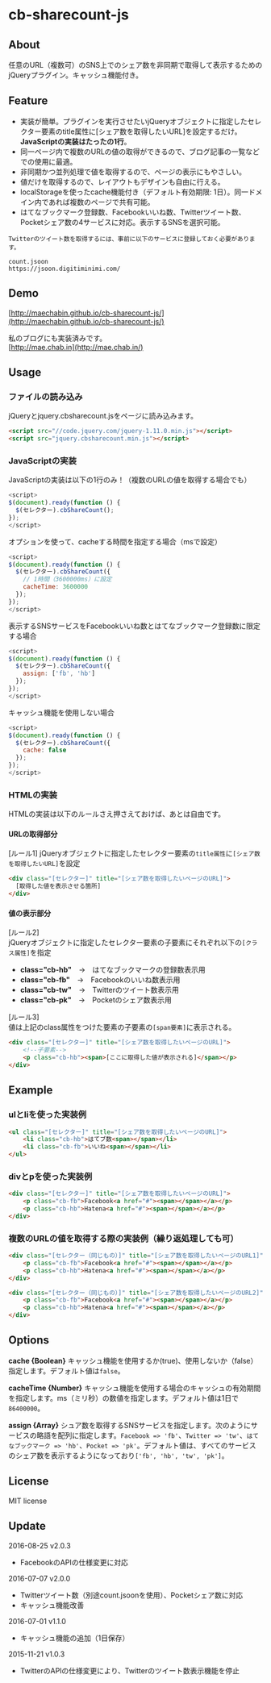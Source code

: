 # cb-sharecount-js

## About

任意のURL（複数可）のSNS上でのシェア数を非同期で取得して表示するためのjQueryプラグイン。キャッシュ機能付き。

## Feature
- 実装が簡単。プラグインを実行させたいjQueryオブジェクトに指定したセレクター要素のtitle属性に[シェア数を取得したいURL]を設定するだけ。**JavaScriptの実装はたったの1行**。
- 同一ページ内で複数のURLの値の取得ができるので、ブログ記事の一覧などでの使用に最適。
- 非同期かつ並列処理で値を取得するので、ページの表示にもやさしい。
- 値だけを取得するので、レイアウトもデザインも自由に行える。
- localStorageを使ったcache機能付き（デフォルト有効期限: 1日）。同一ドメイン内であれば複数のページで共有可能。
- はてなブックマーク登録数、Facebookいいね数、Twitterツイート数、Pocketシェア数の4サービスに対応。表示するSNSを選択可能。

```
Twitterのツイート数を取得するには、事前に以下のサービスに登録しておく必要があります。

count.jsoon
https://jsoon.digitiminimi.com/
```

## Demo

[http://maechabin.github.io/cb-sharecount-js/](http://maechabin.github.io/cb-sharecount-js/)

私のブログにも実装済みです。  
[http://mae.chab.in](http://mae.chab.in/)


## Usage

### ファイルの読み込み
jQueryとjquery.cbsharecount.jsをページに読み込みます。
```html
<script src="//code.jquery.com/jquery-1.11.0.min.js"></script>
<script src="jquery.cbsharecount.min.js"></script>
```

### JavaScriptの実装
JavaScriptの実装は以下の1行のみ！（複数のURLの値を取得する場合でも）
```javascript
<script>
$(document).ready(function () {
  $(セレクター).cbShareCount();
});
</script>
```

オプションを使って、cacheする時間を指定する場合（msで設定）
```javascript
<script>
$(document).ready(function () {
  $(セレクター).cbShareCount({
    // 1時間（3600000ms）に設定
    cacheTime: 3600000
  });
});
</script>
```

表示するSNSサービスをFacebookいいね数とはてなブックマーク登録数に限定する場合
```javascript
<script>
$(document).ready(function () {
  $(セレクター).cbShareCount({
    assign: ['fb', 'hb']
  });
});
</script>
```

キャッシュ機能を使用しない場合
```javascript
<script>
$(document).ready(function () {
  $(セレクター).cbShareCount({
    cache: false
  });
});
</script>
```


### HTMLの実装
HTMLの実装は以下のルールさえ押さえておけば、あとは自由です。

#### URLの取得部分
[ルール1]
jQueryオブジェクトに指定したセレクター要素の`title属性`に`[シェア数を取得したいURL]`を設定

```html
<div class="[セレクター]" title="[シェア数を取得したいページのURL]">
  [取得した値を表示させる箇所]
</div>
```

#### 値の表示部分
[ルール2]  
jQueryオブジェクトに指定したセレクター要素の子要素にそれぞれ以下の`[クラス属性]`を指定
- **class="cb-hb"**　→　はてなブックマークの登録数表示用
- **class="cb-fb"**　→　Facebookのいいね数表示用
- **class="cb-tw"**　→　Twitterのツイート数表示用
- **class="cb-pk"**　→　Pocketのシェア数表示用

[ルール3]  
値は上記のclass属性をつけた要素の子要素の`[span要素]`に表示される。
```html
<div class="[セレクター]" title="[シェア数を取得したいページのURL]">
	<!--子要素-->
	<p class="cb-hb"><span>[ここに取得した値が表示される]</span></p>
</div>
```

## Example

### ulとliを使った実装例
```html
<ul class="[セレクター]" title="[シェア数を取得したいページのURL]">
    <li class="cb-hb">はてブ数<span></span></li>
    <li class="cb-fb">いいね<span></span></li>
</ul>
```

### divとpを使った実装例
```html
<div class="[セレクター]" title="[シェア数を取得したいページのURL]">
    <p class="cb-fb">Facebook<a href="#"><span></span></a></p>
    <p class="cb-hb">Hatena<a href="#"><span></span></a></p>
</div>
```

### 複数のURLの値を取得する際の実装例（繰り返処理しても可）
```html
<div class="[セレクター（同じもの）]" title="[シェア数を取得したいページのURL1]">
    <p class="cb-fb">Facebook<a href="#"><span></span></a></p>
    <p class="cb-hb">Hatena<a href="#"><span></span></a></p>
</div>

<div class="[セレクター（同じもの）]" title="[シェア数を取得したいページのURL2]">
    <p class="cb-fb">Facebook<a href="#"><span></span></a></p>
    <p class="cb-hb">Hatena<a href="#"><span></span></a></p>
</div>
```

## Options

**cache {Boolean}**
キャッシュ機能を使用するか(true)、使用しないか（false）指定します。デフォルト値は`false`。

**cacheTime {Number}**
キャッシュ機能を使用する場合のキャッシュの有効期間を指定します。ms（ミリ秒）の数値を指定します。デフォルト値は1日で`86400000`。

**assign {Array}**
シュア数を取得するSNSサービスを指定します。次のようにサービスの略語を配列に指定します。`Facebook => 'fb'`、`Twitter => 'tw'`、`はてなブックマーク => 'hb'`、`Pocket => 'pk'`。デフォルト値は、すべてのサービスのシェア数を表示するようになっており`['fb', 'hb', 'tw', 'pk']`。

## License

MIT license

## Update

2016-08-25 v2.0.3
- FacebookのAPIの仕様変更に対応

2016-07-07 v2.0.0
- Twitterツイート数（別途count.jsoonを使用）、Pocketシェア数に対応
- キャッシュ機能改善

2016-07-01 v1.1.0
- キャッシュ機能の追加（1日保存）

2015-11-21 v1.0.3
- TwitterのAPIの仕様変更により、Twitterのツイート数表示機能を停止
